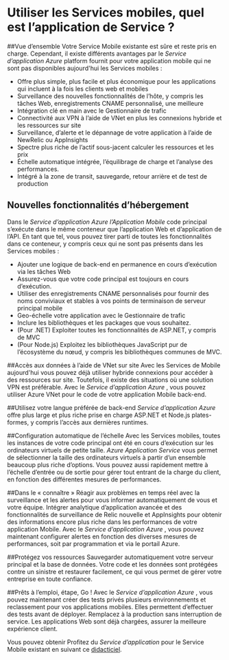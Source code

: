 <properties
    pageTitle="Utiliser les Services mobiles, quel est l’application de Service ?"
    description="Découvrez quels sont les avantages App Service apporte à vos projets de Services mobiles."
    services="app-service\mobile"
    documentationCenter="ios"
    authors="adrianhall"
    manager="dwrede"
    editor=""/>

<tags
    ms.service="app-service-mobile"
    ms.workload="mobile"
    ms.tgt_pltfrm="mobile-multiple"
    ms.devlang="na"
    ms.topic="get-started-article"
    ms.date="10/01/2016"
    ms.author="adrianha"/>

# <a name="getting-started"> </a>Utiliser les Services mobiles, quel est l’application de Service ?

##<a name="overview"></a>Vue d’ensemble
Votre Service Mobile existante est sûre et reste pris en charge. Cependant, il existe différents avantages par le *Service d’application Azure* platform fournit pour votre application mobile qui ne sont pas disponibles aujourd'hui les Services mobiles :

- Offre plus simple, plus facile et plus économique pour les applications qui incluent à la fois les clients web et mobiles
- Surveillance des nouvelles fonctionnalités de l’hôte, y compris les tâches Web, enregistrements CNAME personnalisé, une meilleure
- Intégration clé en main avec le Gestionnaire de trafic
- Connectivité aux VPN à l’aide de VNet en plus les connexions hybride et les ressources sur site
- Surveillance, d’alerte et le dépannage de votre application à l’aide de NewRelic ou AppInsights
- Spectre plus riche de l’actif sous-jacent calculer les ressources et les prix
- Échelle automatique intégrée, l’équilibrage de charge et l’analyse des performances.
- Intégré à la zone de transit, sauvegarde, retour arrière et de test de production

## <a name="new-hosting-features"></a>Nouvelles fonctionnalités d’hébergement
Dans le *Service d’application Azure* *l’Application Mobile* code principal s’exécute dans le même conteneur que l’application Web et d’application de l’API. En tant que tel, vous pouvez tirer parti de toutes les fonctionnalités dans ce conteneur, y compris ceux qui ne sont pas présents dans les Services mobiles :

- Ajouter une logique de back-end en permanence en cours d’exécution via les tâches Web
- Assurez-vous que votre code principal est toujours en cours d’exécution.
- Utiliser des enregistrements CNAME personnalisés pour fournir des noms conviviaux et stables à vos points de terminaison de serveur principal mobile
- Geo-échelle votre application avec le Gestionnaire de trafic
- Inclure les bibliothèques et les packages que vous souhaitez.
- (Pour .NET) Exploiter toutes les fonctionnalités de ASP.NET, y compris de MVC
- (Pour Node.js) Exploitez les bibliothèques JavaScript pur de l’écosystème du nœud, y compris les bibliothèques communes de MVC.

##<a name="access-on-premises-data-using-vnet"></a>Accès aux données à l’aide de VNet sur site
Avec les Services de Mobile aujourd'hui vous pouvez déjà utiliser hybride connexions pour accéder à des ressources sur site. Toutefois, il existe des situations où une solution VPN est préférable. Avec le *Service d’application Azure* , vous pouvez utiliser Azure VNet pour le code de votre application Mobile back-end.

##<a name="use-your-favorite-backend-language"></a>Utilisez votre langue préférée de back-end
*Service d’application Azure* offre plus large et plus riche prise en charge ASP.NET et Node.js plates-formes, y compris l’accès aux dernières runtimes.

##<a name="set-up-automatic-scale"></a>Configuration automatique de l’échelle
Avec les Services mobiles, toutes les instances de votre code principal ont été en cours d’exécution sur les ordinateurs virtuels de petite taille. *Azure Application Service* vous permet de sélectionner la taille des ordinateurs virtuels à partir d’un ensemble beaucoup plus riche d’options. Vous pouvez aussi rapidement mettre à l’échelle d’entrée ou de sortie pour gérer tout entrant de la charge du client, en fonction des différentes mesures de performances.

##<a name="be-in-the-know"></a>Dans le « connaître »
Réagir aux problèmes en temps réel avec la surveillance et les alertes pour vous informer automatiquement de vous et votre équipe. Intégrer analytique d’application avancée et des fonctionnalités de surveillance de Relic nouvelle et AppInsights pour obtenir des informations encore plus riche dans les performances de votre application Mobile. Avec le *Service d’application Azure* , vous pouvez maintenant configurer alertes en fonction des diverses mesures de performances, soit par programmation et via le portail Azure.

##<a name="keep-your-assets-safe"></a>Protégez vos ressources
Sauvegarder automatiquement votre serveur principal et la base de données. Votre code et les données sont protégées contre un sinistre et restaurer facilement, ce qui vous permet de gérer votre entreprise en toute confiance.

##<a name="ready-stage-go"></a>Prêts à l’emploi, étape, Go !
Avec le *Service d’application Azure* , vous pouvez maintenant créer des tests privés plusieurs environnements et reclassement pour vos applications mobiles. Elles permettent d’effectuer des tests avant de déployer. Remplacez à la production sans interruption de service. Les applications Web sont déjà chargées, assurer la meilleure expérience client.

Vous pouvez obtenir Profitez du *Service d’application* pour le Service Mobile existant en suivant ce [didacticiel](app-service-mobile-migrating-from-mobile-services.md).

